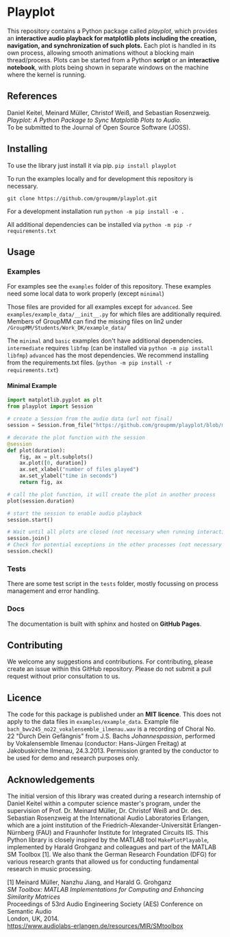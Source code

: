 # Playplot

This repository contains a Python package called _playplot_, 
which provides an __interactive audio playback for matplotlib plots including the creation, navigation, and synchronization of such plots.__
Each plot is handled in its own process, allowing smooth animations without a blocking main thread/process.
Plots can be started from a Python __script__ or an __interactive notebook__, with plots being shown in separate windows on the machine
where the kernel is running.


## References

Daniel Keitel, Meinard Müller, Christof Weiß, and Sebastian Rosenzweig.  
_Playplot: A Python Package to Sync Matplotlib Plots to Audio._  
To be submitted to the Journal of Open Source Software (JOSS).

## Installing

To use the library just install it via pip.
```pip install playplot```

To run the examples locally and for development this repository is necessary.

```git clone https://github.com/groupmm/playplot.git```

For a development installation run ```python -m pip install -e .```

All additional dependencies can be installed via ```python -m pip -r requirements.txt```

## Usage

### Examples

For examples see the `examples` folder of this repository.
These examples need some local data to work properly (except ``minimal``)

Those files are provided for all examples except for ``advanced``.
See ``examples/example_data/__init__.py`` for which files are additionally required. 
Members of GroupMM can find the missing files on lin2 under ``/GroupMM/Students/Work_DK/example_data/``

The ``minimal`` and ``basic`` examples don't have additional dependencies.
``intermediate`` requires ``libfmp`` (can be installed via ``python -m pip install libfmp``)
``advanced`` has the most dependencies. We recommend installing from the requirements.txt files. (``python -m pip install -r requirements.txt``) 

#### Minimal Example

```python
import matplotlib.pyplot as plt
from playplot import Session

# create a Session from the audio data (url not final)
session = Session.from_file("https://github.com/groupmm/playplot/blob/main/examples/example_data/bach_bwv245_no22_vokalensemble_ilmenau.wav?raw=true")

# decorate the plot function with the session
@session
def plot(duration):
    fig, ax = plt.subplots()
    ax.plot([0, duration])
    ax.set_xlabel("number of files played")
    ax.set_ylabel("time in seconds")
    return fig, ax

# call the plot function, it will create the plot in another process
plot(session.duration)

# start the session to enable audio playback
session.start()

# Wait until all plots are closed (not necessary when running interactive)
session.join()
# Check for potential exceptions in the other processes (not necessary when running interactive, an error msg will be displayed)
session.check()
```

### Tests
There are some test script in the `tests` folder, mostly focussing on process management and error handling.

### Docs
The documentation is built with sphinx and hosted on __GitHub Pages__.

## Contributing
We welcome any suggestions and contributions.
For contributing, please create an issue within this GitHub repository.
Please do not submit a pull request without prior consultation to us.

## Licence
The code for this package is published under an __MIT licence__.
This does not apply to the data files in ``examples/example_data``.
Example file ``bach_bwv245_no22_vokalensemble_ilmenau.wav`` is a recording of Choral No. 22 "Durch Dein Gefängnis" from J.S. Bachs _Johannespassion_, performed by Vokalensemble Ilmenau (conductor: Hans-Jürgen Freitag) at Jakobuskirche Ilmenau, 24.3.2013. Permission granted by the conductor to be used for demo and research purposes only.

## Acknowledgements
The initial version of this library was created during a research internship of Daniel Keitel within a computer science master's program, under the supervision of Prof. Dr. Meinard Müller, Dr. Christof Weiß and Dr. des. Sebastian Rosenzweig at 
the International Audio Laboratories Erlangen, which are a joint institution of the Friedrich-Alexander-Universität Erlangen-Nürnberg (FAU) and Fraunhofer Institute for Integrated Circuits IIS. 
This Python library is closely inspired by the MATLAB tool ``MakePlotPlayable``, implemented by Harald Grohganz and colleagues and part of the MATLAB SM Toolbox [1].
We also thank the German Research Foundation (DFG) for various research grants that allowed us for conducting fundamental research in music processing.

[1] Meinard Müller, Nanzhu Jiang, and Harald G. Grohganz  
_SM Toolbox: MATLAB Implementations for Computing and Enhancing Similarity Matrices_  
Proceedings of 53rd Audio Engineering Society (AES) Conference on Semantic Audio  
London, UK, 2014.  
https://www.audiolabs-erlangen.de/resources/MIR/SMtoolbox
